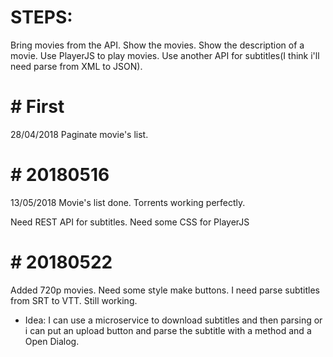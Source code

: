 # STEPS:
Bring movies from the API.
Show the movies.
Show the description of a movie.
Use PlayerJS to play movies.
Use another API for subtitles(I think i'll need parse from XML to JSON).
# # First
28/04/2018 Paginate movie's list.
# # 20180516
13/05/2018 Movie's list done. Torrents working perfectly.

Need REST API for subtitles.
Need some CSS for PlayerJS

# # 20180522
Added 720p movies. Need some style make buttons.
I need parse subtitles from SRT to VTT. Still working.
* Idea:
I can use a microservice to download subtitles and then parsing or i can
put an upload button and parse the subtitle with a method and a Open Dialog.